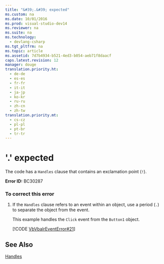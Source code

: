 ```yaml
---
title: "&#39;.&#39; expected"
ms.custom: na
ms.date: 10/01/2016
ms.prod: visual-studio-dev14
ms.reviewer: na
ms.suite: na
ms.technology: 
  - devlang-csharp
ms.tgt_pltfrm: na
ms.topic: article
ms.assetid: 7d7b4934-b521-4ed3-b054-aeb71f8daacf
caps.latest.revision: 12
manager: douge
translation.priority.ht: 
  - de-de
  - es-es
  - fr-fr
  - it-it
  - ja-jp
  - ko-kr
  - ru-ru
  - zh-cn
  - zh-tw
translation.priority.mt: 
  - cs-cz
  - pl-pl
  - pt-br
  - tr-tr
---
```

# &#39;.&#39; expected
The code has a `Handles` clause that contains an exclamation point (`!`).  
  
 **Error ID:** BC30287  
  
### To correct this error  
  
1.  If the `Handles` clause refers to an event within an object, use a period (`.`) to separate the object from the event.  
  
     This example handles the `Click` event from the `Button1` object.  
  
     [!CODE [VbVbalrEventError#21](../CodeSnippet/VS_Snippets_VBCSharp/VbVbalrEventError#21)]  
  
## See Also  
 [Handles](../Topic/Handles%20Clause%20\(Visual%20Basic\).md)